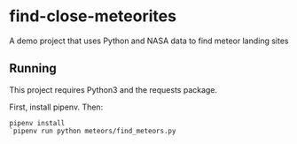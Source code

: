 # find-close-meteorites
A demo project that uses Python and NASA data to find meteor landing sites

## Running
This project requires Python3 and the requests package.

First, install pipenv.  Then:

```
pipenv install
`pipenv run python meteors/find_meteors.py
```
